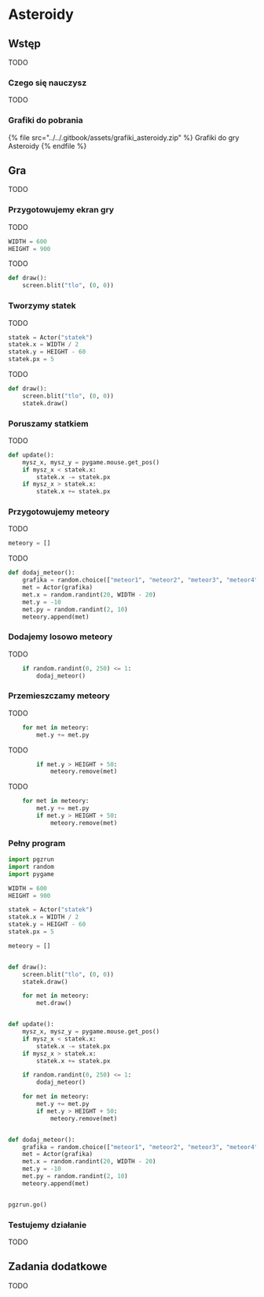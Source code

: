 # Asteroidy

## Wstęp

TODO

### Czego się nauczysz

TODO

### Grafiki do pobrania

{% file src="../../.gitbook/assets/grafiki_asteroidy.zip" %}
Grafiki do gry Asteroidy
{% endfile %}

## Gra

TODO

### Przygotowujemy ekran gry

TODO

```python
WIDTH = 600
HEIGHT = 900
```

TODO

```python
def draw():
    screen.blit("tlo", (0, 0))
```

### Tworzymy statek

TODO

```python
statek = Actor("statek")
statek.x = WIDTH / 2
statek.y = HEIGHT - 60
statek.px = 5
```

TODO

```python
def draw():
    screen.blit("tlo", (0, 0))
    statek.draw()
```

### Poruszamy statkiem

TODO

```python
def update():
    mysz_x, mysz_y = pygame.mouse.get_pos()
    if mysz_x < statek.x:
        statek.x -= statek.px
    if mysz_x > statek.x:
        statek.x += statek.px
```

### Przygotowujemy meteory

TODO

```python
meteory = []
```

TODO

```python
def dodaj_meteor():
    grafika = random.choice(["meteor1", "meteor2", "meteor3", "meteor4"])
    met = Actor(grafika)
    met.x = random.randint(20, WIDTH - 20)
    met.y = -10
    met.py = random.randint(2, 10)
    meteory.append(met)
```

### Dodajemy losowo meteory

TODO

```python
    if random.randint(0, 250) <= 1:
        dodaj_meteor()
```

### Przemieszczamy meteory

TODO

```python
    for met in meteory:
        met.y += met.py
```

TODO

```python
        if met.y > HEIGHT + 50:
            meteory.remove(met)
```

TODO

```python
    for met in meteory:
        met.y += met.py
        if met.y > HEIGHT + 50:
            meteory.remove(met)
```

### Pełny program

```python
import pgzrun
import random
import pygame

WIDTH = 600
HEIGHT = 900

statek = Actor("statek")
statek.x = WIDTH / 2
statek.y = HEIGHT - 60
statek.px = 5

meteory = []


def draw():
    screen.blit("tlo", (0, 0))
    statek.draw()

    for met in meteory:
        met.draw()


def update():
    mysz_x, mysz_y = pygame.mouse.get_pos()
    if mysz_x < statek.x:
        statek.x -= statek.px
    if mysz_x > statek.x:
        statek.x += statek.px

    if random.randint(0, 250) <= 1:
        dodaj_meteor()

    for met in meteory:
        met.y += met.py
        if met.y > HEIGHT + 50:
            meteory.remove(met)


def dodaj_meteor():
    grafika = random.choice(["meteor1", "meteor2", "meteor3", "meteor4"])
    met = Actor(grafika)
    met.x = random.randint(20, WIDTH - 20)
    met.y = -10
    met.py = random.randint(2, 10)
    meteory.append(met)


pgzrun.go()
```

### Testujemy działanie

TODO

## Zadania dodatkowe

TODO
